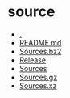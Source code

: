 source
========================

- [.](.)
- [README.md](README.md)
- [Sources.bz2](Sources.bz2)
- [Release](Release)
- [Sources](Sources)
- [Sources.gz](Sources.gz)
- [Sources.xz](Sources.xz)
